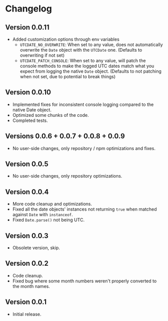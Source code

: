 # Changelog

## Version 0.0.11
- Added customization options through env variables
    - `UTCDATE_NO_OVERWRITE`: When set to any value, does not automatically overwrite the `Date` object with the `UTCDate` one. (Defaults to overwriting if not set)
    - `UTCDATE_PATCH_CONSOLE`: When set to any value, will patch the console methods to make the logged UTC dates match what you expect from logging the native `Date` object. (Defaults to not patching when not set, due to potential to break things)
## Version 0.0.10
- Implemented fixes for inconsistent console logging compared to the native Date object.
- Optimized some chunks of the code.
- Completed tests.
## Versions 0.0.6 + 0.0.7 + 0.0.8 + 0.0.9
- No user-side changes, only repository / npm optimizations and fixes.

## Version 0.0.5
- No user-side changes, only repository optimizations.

## Version 0.0.4
- More code cleanup and optimizations.
- Fixed all the date objects' instances not returning `true` when matched against `Date` with `instanceof`.
- Fixed `Date.parse()` not being UTC.
## Version 0.0.3
- Obsolete version, skip.
## Version 0.0.2
- Code cleanup.
- Fixed bug where some month numbers weren't properly converted to the month names.

## Version 0.0.1
- Initial release.
